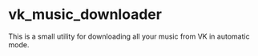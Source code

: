 # vk_music_downloader
This is a small utility for downloading all your music from VK in automatic mode.
